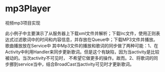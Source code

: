 # mp3Player
视频mp3项目实现

此小例子中主要演示了从服务器上下载xml文件并解析；下载lrc文件，使用正则表达式过滤歌词中的时间和内容信息，并存放在Queue中；下载MP3文件并播放。歌曲播放放在Service中
其中Mp3文件的播放和歌词的同步做了两种可能：1、在Activity中利用Handler来同步更新歌词。但是这个有缺陷，因为当activity是比较被动的。当次activity不可见时，
不希望它做更多的操作。故而。2、将歌词的同步挪到service当中，结合BroadCast当activity可见时才更新歌词。
